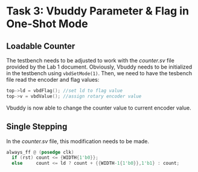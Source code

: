 # Task 3: Vbuddy Parameter & Flag in One-Shot Mode

## Loadable Counter

The testbench needs to be adjusted to work with the _counter.sv_ file provided by the Lab 1 document. Obviously, Vbuddy needs to be initialized in the testbench using `vbdSetMode(1)`. Then, we need to have the tesbench file read the encoder and flag values:

```cpp
top->ld = vbdFlag(); //set ld to flag value
top->v = vbdValue(); //assign rotary encoder value
```

Vbuddy is now able to change the counter value to current encoder value.

## Single Stepping

In the _counter.sv_ file, this modification needs to be made.

```verilog
always_ff @ (posedge clk)
  if (rst) count <= {WIDTH{1'b0}};
  else     count <= ld ? count + {{WIDTH-1{1'b0}},1'b1} : count;
```